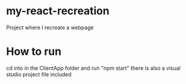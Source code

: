 # my-react-recreation
Project where I recreate a webpage 

# How to run
cd into in the ClientApp folder and run "npm start"
there is also a visual studio project file included
